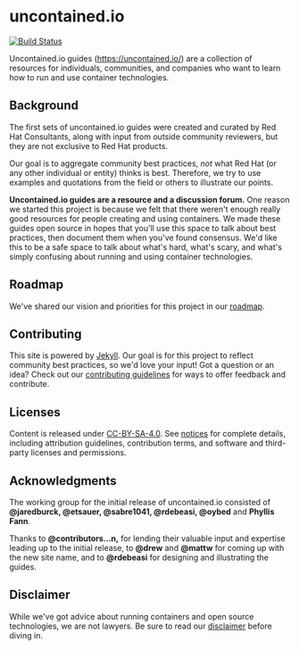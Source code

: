 # uncontained.io

[![Build Status](https://travis-ci.org/redhat-cop/uncontained.io.svg?branch=master)](https://travis-ci.org/redhat-cop/uncontained.io)

Uncontained.io guides (https://uncontained.io/) are a collection of resources for individuals, communities, and companies who want to learn how to run and use container technologies.

## Background
The first sets of uncontained.io guides were created and curated by Red Hat Consultants, along with input from outside community reviewers, but they are not exclusive to Red Hat products.

Our goal is to aggregate community best practices, *not* what Red Hat (or any other individual or entity) thinks is best. Therefore, we try to use examples and quotations from the field or others to illustrate our points.

**Uncontained.io guides are a resource and a discussion forum.** One reason we started this project is because we felt that there weren't enough really good resources for people creating and using containers. We made these guides open source in hopes that you'll use this space to talk about best practices, then document them when you've found consensus. We'd like this to be a safe space to talk about what's hard, what's scary, and what's simply confusing about running and using container technologies.

## Roadmap

We've shared our vision and priorities for this project in our [roadmap](docs/roadmap.md).

## Contributing

This site is powered by [Jekyll](https://jekyllrb.com/). Our goal is for this project to reflect community best practices, so we'd love your input! Got a question or an idea? Check out our [contributing guidelines](/CONTRIBUTING.md) for ways to offer feedback and contribute.

## Licenses

Content is released under [CC-BY-SA-4.0](https://creativecommons.org/licenses/by-sa/4.0/). See [notices](notices.md) for complete details, including attribution guidelines, contribution terms, and software and third-party licenses and permissions.

## Acknowledgments

The working group for the initial release of uncontained.io consisted of **@jaredburck, @etsauer, @sabre1041, @rdebeasi, @oybed** and **Phyllis Fann**.

Thanks to **@contributors...n,** for lending their valuable input and expertise leading up to the initial release, to **@drew** and **@mattw** for coming up with the new site name, and to **@rdebeasi** for designing and illustrating the guides.

## Disclaimer
While we've got advice about running containers and open source technologies, we are not lawyers. Be sure to read our [disclaimer](notices.md#legal-disclaimer) before diving in.
